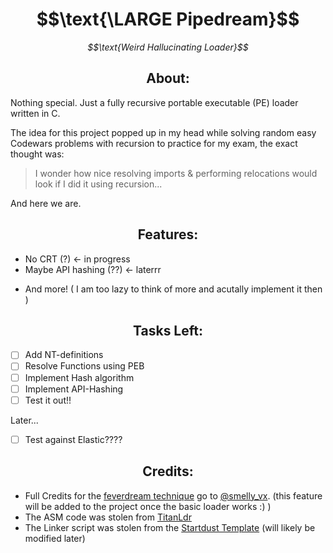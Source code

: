 <div align=center>
   <h1>$$\text{\LARGE Pipedream}$$</h1>
   <i><p>$$\text{Weird Hallucinating Loader}$$</p></i>
</div>

## $$\text{About:}$$

Nothing special. Just a fully recursive portable executable (PE) loader written in C. 

The idea for this project popped up in my head while solving random easy Codewars 
problems with recursion to practice for my exam, the exact thought was:
>  I wonder how nice resolving imports & performing relocations would look if I did it using recursion...

And here we are.

## $$\text{Features:}$$
- No CRT (?) <- in progress
- Maybe API hashing (??) <- laterrr
<!-- - Anti-Debugging using smelly_vx's `feverdream` technique (code runs only once machine is locked)-->
<!-- - Thread hidden from debugger-->
- And more! ( I am too lazy to think of more and acutally implement it then )

<!-- and also **MAYBE** (idk if it would be bad) use pipes and have 2 processes map one executable in memory-->
## $$\text{Tasks Left:}$$

- [ ] Add NT-definitions
- [ ] Resolve Functions using PEB
- [ ] Implement Hash algorithm
- [ ] Implement API-Hashing
- [ ] Test it out!!

Later...
- [ ] Test against Elastic????

## $$\text{Credits:}$$

- Full Credits for the [feverdream technique](https://vx-api.gitbook.io/vx-api/my-projects/fever-dream-code-executing-when-the-windows-machine-is-locked) go to [@smelly_vx](https://github.com/smellyvx). (this feature will be added to the project once the basic loader works :) )
- The ASM code was stolen from [TitanLdr](https://github.com/kyleavery/TitanLdr)
- The Linker script was stolen from the [Startdust Template](https://github.com/Cracked5pider/Stardust) (will likely be modified later)
